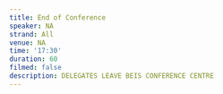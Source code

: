 ```yaml
---
title: End of Conference
speaker: NA
strand: All
venue: NA
time: '17:30'
duration: 60
filmed: false
description: DELEGATES LEAVE BEIS CONFERENCE CENTRE
---
```



